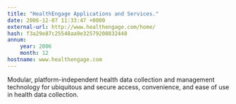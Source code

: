 ```yaml
---
title: "HealthEngage Applications and Services."
date: 2006-12-07 11:33:47 +0000
external-url: http://www.healthengage.com/home/
hash: f3a29e87c25548aa9e32579200832448
annum:
    year: 2006
    month: 12
hostname: www.healthengage.com
---
```


Modular, platform-independent health data collection and management technology for ubiquitous and secure access, convenience, and ease of use in health data collection.
